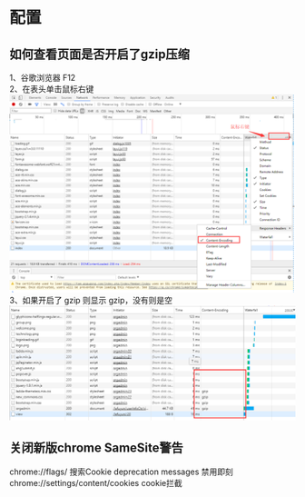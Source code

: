 # 配置
## 如何查看页面是否开启了gzip压缩
1、谷歌浏览器 F12  
2、在表头单击鼠标右键
![图片](./img/1267938-20171130150732214-1750735887.png)
3、如果开启了 gzip 则显示 gzip，没有则是空
![图片](./img/1267938-20171130150850073-1206402597.png)
## 关闭新版chrome SameSite警告
chrome://flags/ 搜索Cookie deprecation messages 禁用即刻
chrome://settings/content/cookies cookie拦截
